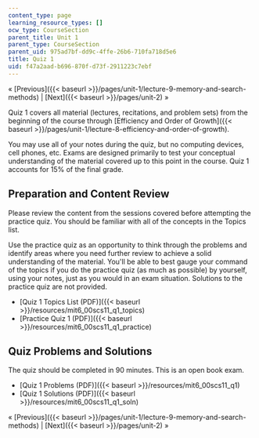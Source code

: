 ```yaml
---
content_type: page
learning_resource_types: []
ocw_type: CourseSection
parent_title: Unit 1
parent_type: CourseSection
parent_uid: 975ad7bf-dd9c-4ffe-26b6-710fa718d5e6
title: Quiz 1
uid: f47a2aad-b696-870f-d73f-2911223c7ebf
---
```


« [Previous]({{< baseurl >}}/pages/unit-1/lecture-9-memory-and-search-methods) | [Next]({{< baseurl >}}/pages/unit-2) »

Quiz 1 covers all material (lectures, recitations, and problem sets) from the beginning of the course through [Efficiency and Order of Growth]({{< baseurl >}}/pages/unit-1/lecture-8-efficiency-and-order-of-growth).

You may use all of your notes during the quiz, but no computing devices, cell phones, etc. Exams are designed primarily to test your conceptual understanding of the material covered up to this point in the course. Quiz 1 accounts for 15% of the final grade.

Preparation and Content Review
------------------------------

Please review the content from the sessions covered before attempting the practice quiz. You should be familiar with all of the concepts in the Topics list.

Use the practice quiz as an opportunity to think through the problems and identify areas where you need further review to achieve a solid understanding of the material. You'll be able to best gauge your command of the topics if you do the practice quiz (as much as possible) by yourself, using your notes, just as you would in an exam situation. Solutions to the practice quiz are not provided.

*   [Quiz 1 Topics List (PDF)]({{< baseurl >}}/resources/mit6_00scs11_q1_topics)
*   [Practice Quiz 1 (PDF)]({{< baseurl >}}/resources/mit6_00scs11_q1_practice)

Quiz Problems and Solutions
---------------------------

The quiz should be completed in 90 minutes. This is an open book exam.

*   [Quiz 1 Problems (PDF)]({{< baseurl >}}/resources/mit6_00scs11_q1)
*   [Quiz 1 Solutions (PDF)]({{< baseurl >}}/resources/mit6_00scs11_q1_soln)

« [Previous]({{< baseurl >}}/pages/unit-1/lecture-9-memory-and-search-methods) | [Next]({{< baseurl >}}/pages/unit-2) »
